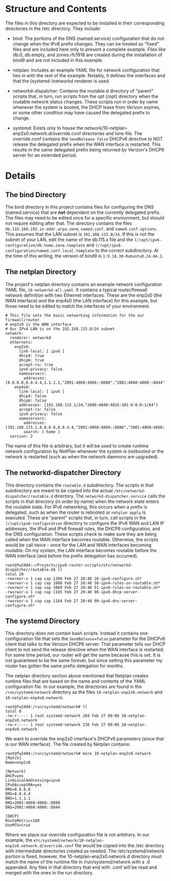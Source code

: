 # Structure and Contents

The files in this directory are expected to be installed in their corresponding directories in the /etc directory. They include:

*   bind: The portions of the DNS (named.service) configuration that do not change when the IPv6 prefix changes. They can be treated as "fixed" files and are included here only to present a complete example. Files like db.0, db.empty, and zones.rfc1918 are created during the installation of bind9 and are not included in this example.

*   netplan: Includes an example YAML file for network configuration that ties in with the rest of the example. Notably, it defines the interfaces and that the (systemd-)networkd renderer is used.

*   networkd-dispatcher: Contains the routable.d directory of "parent" scripts that, in turn, run scripts from the opt (/opt) directory when the routable network status changes. These scripts run in order by name whenever the system is booted, the DHCP lease from Verizon expires, or some other condition may have caused the delegated prefix to change.

*   systemd: Exists only to house the network/10-netplan-enp2s0.network.d/override.conf directories and lone file. The override.conf contains the `SendRelease-false` DHCPv6 directive to NOT release the delegated prefix when the WAN interface is restarted. This results in the same delegated prefix being returned by Verizon's DHCP6 server for an extended period.

# Details

## The bind Directory

The bind directory in this project contains files for configuring the DNS (named.service) that are **not** dependent on the currently delegated prefix. The files may need to be edited once for a specific environment, but should not require editing after that. The directory contains the files `db.115.168.192.in-addr.arpa.zone`, `named.conf`, and `named.conf.options`. This assumes that the LAN subnet is `192.168.115.0/24`. If this is not the subnet of your LAN, edit the name of the db.115.x file and the `(/)opt/ipv6-configuration/db.home.zone.template` and `(/)opt/ipv6-configuration/named.conf.local.template` to the correct subdirectory. At the time of this writing, the version of bind9 is `1:9.18.30-0ubuntu0.24.04.2`. 

## The netplan Directory

The project's netplan directory contains an example network configuration YAML file, `10-networkd-all.yaml`. It contains a typical router/firewall network definition with two Ethernet interfaces. These are the enp2s0 (the WAN interface) and the enp4s0 (the LAN interface) for this example, but those need to be edited to match the interfaces of your environment.
```
# This file sets the basic networking information for the our firewall/router
# enp2s0 is the WAN interface
# Our IPv4 LAN is on the 192.168.115.0/24 subnet
network:
  renderer: networkd
  ethernets:
    enp2s0:
      link-local: [ ipv6 ]
      dhcp4: true
      dhcp6: true
      accept-ra: true
      ipv6-privacy: false
      nameservers:
        addresses: [8.8.8.8,8.8.4.4,1.1.1.1,"2001:4860:4860::8888","2001:4860:4860::8844"]
    enp4s0:
      link-local: [ ipv6 ]
      dhcp4: false
      dhcp6: false
      addresses: [192.168.115.1/24,"2600:4040:4026:301:0:0:0:1/64"]
      accept-ra: false
      ipv6-privacy: false
      nameservers:
        addresses: [192.168.115.1,8.8.8.8,8.8.4.4,"2001:4860:4860::8888","2001:4860:4860::8844"]
        search: [ home ]
  version: 2
```
The name of this file is arbitrary, but it will be used to create runtime network configuration by NetPlan whenever the system is (re)booted or the network is restarted (such as when the network daemons are upgraded).

## The networkd-dispatcher Directory

This directory contains the `routable.d` subdirectory. The scripts in that subdirectory are meant to be copied into the actual `/etc/networkd-dispatcher/routable.d` directory. The `networkd-dispatcher.service` calls the scripts in that directory (in order by name) when the network state enters the routable state. For IPv6 networking, this occurs when a prefix is delegated, such as when the router is rebooted or `netplan apply` is executed. These are "parent" scripts that, in turn, call scripts in the `(/)opt/ipv6-configuration` directory to configure the IPv6 WAN and LAN IP addresses, the IPv4 and IPv6 firewall rules, the DHCP6 configuration, and the DNS configuration. These scripts check to make sure they are being called when the WAN interface becomes routable. Otherwise, the scripts would be call twice - once for the LAN and WAN interfaces becoming routable. On my system, the LAN interface becomes routable before the WAN interface (and before the prefix delegation has occurred).
```
root@fw2404:~/Projects/ipv6-router-scripts/etc/networkd-dispatcher/routable.d$ ll
total 20
-rwxrwxr-x 1 cap cap 1304 Feb 27 20:40 10-ipv6-configure.sh*
-rwxrwxr-x 1 cap cap 1066 Feb 27 20:40 50-ipv4-rules-on-routable.sh*
-rwxrwxr-x 1 cap cap 1069 Feb 27 20:40 51-ipv6-rules-on-routable.sh*
-rwxrwxr-x 1 cap cap 1165 Feb 27 20:40 98-ipv6-dhcp-server-configure.sh*
-rwxrwxr-x 1 cap cap 1164 Feb 27 20:40 99-ipv6-dns-server-configure.sh*
```

## The systemd Directory

This directory does not contain bash scripts. Instead it contains one configuration file that sets the `SendRelease=false` parameter for the DHCPv6 client that talks to the Verizon DHCP6 server. That parameter tells our DHCP client to not send the release directive when the WAN interface is restarted. For some time period, our router will get the same because this is set. It is not guaranteed to be the same forever, but since setting this parameter my router has gotten the same prefix delegation for months.

The netplan directory section above mentioned that Netplan creates runtime files that are based on the name and contents of the YAML configuration file. In our example, the directories are found in the `/run/systemd/network` directory as the files `10-netplan-enp2s0.network` and `10-netplan-enp4s0.network`.


```
root@fw2404:/run/systemd/network# ll
total 8
-rw-r----- 1 root systemd-network 204 Feb 27 09:06 10-netplan-enp2s0.network
-rw-r----- 1 root systemd-network 236 Feb 27 09:06 10-netplan-enp4s0.network
```

We want to override the enp2s0 interface's DHCPv6 parameters (since that is our WAN interface). The file created by Netplan contains:

```
root@fw2404:/run/systemd/network# more 10-netplan-enp2s0.network
[Match]
Name=enp2s0

[Network]
DHCP=yes
LinkLocalAddressing=ipv6
IPv6AcceptRA=yes
DNS=8.8.8.8
DNS=8.8.4.4
DNS=1.1.1.1
DNS=2001:4860:4860::8888
DNS=2001:4860:4860::8844

[DHCP]
RouteMetric=100
UseMTU=true

```

Where we place our override configuration file is not arbitrary. In our example, the `etc/systemd/network/10-netplan-enp2s0.network.d/override.conf` file would be copied into the /etc directory with intermediate directories created as needed. The /etc/systemd/network portion is fixed, however, the 10-netplan-enp2s0.network.d directory must match the name of the runtime file in /run/systemd/network with a .d appended. Any files in that directory that end with .conf will be read and merged with the ones in the run directory. 
